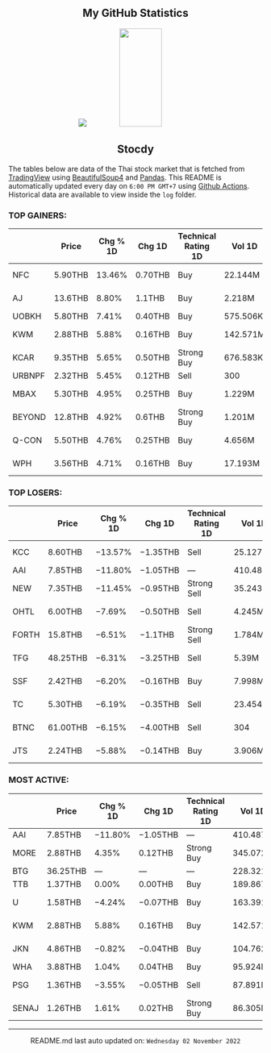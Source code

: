 <div align="center">

## My GitHub Statistics
<img src="https://github-readme-streak-stats.herokuapp.com/?user=nopnopwei&theme=black-ice&hide_border=true&stroke=0000&background=0D1117&ring=FFE573&fire=FF8623&currStreakLabel=FF8623" />
<img width="41%" height="195px" src="https://github-readme-stats.vercel.app/api/top-langs/?username=nopnopwei&layout=compact&hide_border=true&title_color=FEE473&text_color=FFFFFF&bg_color=0d1117" />
    
## Stocdy
<div align="left">

The tables below are data of the Thai stock market that is fetched from [TradingView](https://www.tradingview.com/markets/stocks-thailand/market-movers-all-stocks/) using [BeautifulSoup4](https://www.crummy.com/software/BeautifulSoup/bs4/doc/) and [Pandas](https://pandas.pydata.org). This README is automatically updated every day on `6:00 PM GMT+7` using [Github Actions](https://www.tradingview.com/markets/stocks-thailand/market-movers-all-stocks/). Historical data are available to view inside the `log` folder.
### TOP GAINERS:
|        | Price   | Chg % 1D   | Chg 1D   | Technical Rating 1D   | Vol 1D   | Volume * Price 1D   | Market cap   | P/E(TTM)   | EPS(TTM)   | Sector                 | Sector Chg % 1D   |
|--------|---------|------------|----------|-----------------------|----------|---------------------|--------------|------------|------------|------------------------|-------------------|
| NFC    | 5.90THB | 13.46%     | 0.70THB  | Buy                   | 22.144M  | 130.65M             | 5.657BTHB    | 14.90      | 0.35THB    | Distribution Services  | +0.15%            |
| AJ     | 13.6THB | 8.80%      | 1.1THB   | Buy                   | 2.218M   | 30.158M             | 5.5BTHB      | 13.01      | 0.96THB    | Process Industries     | +0.40%            |
| UOBKH  | 5.80THB | 7.41%      | 0.40THB  | Buy                   | 575.506K | 3.338M              | 2.713BTHB    | 8.55       | 0.63THB    | Finance                | +0.08%            |
| KWM    | 2.88THB | 5.88%      | 0.16THB  | Buy                   | 142.571M | 410.605M            | 1.287BTHB    | 23.15      | 0.13THB    | Producer Manufacturing | +0.02%            |
| KCAR   | 9.35THB | 5.65%      | 0.50THB  | Strong Buy            | 676.583K | 6.326M              | 2.213BTHB    | 9.38       | 0.94THB    | Finance                | +0.08%            |
| URBNPF | 2.32THB | 5.45%      | 0.12THB  | Sell                  | 300      | 696                 | 168.48MTHB   | —          | −0.14THB   | Finance                | +0.08%            |
| MBAX   | 5.30THB | 4.95%      | 0.25THB  | Buy                   | 1.229M   | 6.516M              | 969.071MTHB  | 7.28       | 0.69THB    | Process Industries     | +0.40%            |
| BEYOND | 12.8THB | 4.92%      | 0.6THB   | Strong Buy            | 1.201M   | 15.369M             | 3.524BTHB    | 6.18       | 1.97THB    | Consumer Services      | +1.11%            |
| Q-CON  | 5.50THB | 4.76%      | 0.25THB  | Buy                   | 4.656M   | 25.608M             | 2.1BTHB      | 14.07      | 0.37THB    | Non-Energy Minerals    | −0.02%            |
| WPH    | 3.56THB | 4.71%      | 0.16THB  | Buy                   | 17.193M  | 61.207M             | 2.04BTHB     | 6.02       | 0.56THB    | Health Services        | +0.86%            |
### TOP LOSERS:
|       | Price    | Chg % 1D   | Chg 1D   | Technical Rating 1D   | Vol 1D   | Volume * Price 1D   | Market cap   | P/E(TTM)   | EPS(TTM)   | Sector                 | Sector Chg % 1D   |
|-------|----------|------------|----------|-----------------------|----------|---------------------|--------------|------------|------------|------------------------|-------------------|
| KCC   | 8.60THB  | −13.57%    | −1.35THB | Sell                  | 25.127M  | 216.092M            | 5.97BTHB     | 62.03      | 0.16THB    | Commercial Services    | −0.94%            |
| AAI   | 7.85THB  | −11.80%    | −1.05THB | —                     | 410.487M | 3.222B              | —            | —          | —          | —                      | -                 |
| NEW   | 7.35THB  | −11.45%    | −0.95THB | Strong Sell           | 35.243M  | 259.037M            | 5.828BTHB    | —          | —          | Finance                | +0.08%            |
| OHTL  | 6.00THB  | −7.69%     | −0.50THB | Sell                  | 4.245M   | 25.472M             | 1.963BTHB    | 167.10     | 0.04THB    | Health Services        | +0.86%            |
| FORTH | 15.8THB  | −6.51%     | −1.1THB  | Strong Sell           | 1.784M   | 28.189M             | 5.372BTHB    | 3595.74    | 0.00THB    | Consumer Non-Durables  | −0.00%            |
| TFG   | 48.25THB | −6.31%     | −3.25THB | Sell                  | 5.39M    | 260.086M            | 48.172BTHB   | 66.88      | 0.77THB    | Electronic Technology  | +3.13%            |
| SSF   | 2.42THB  | −6.20%     | −0.16THB | Buy                   | 7.998M   | 19.354M             | 1.032BTHB    | 28.67      | 0.09THB    | Process Industries     | +0.40%            |
| TC    | 5.30THB  | −6.19%     | −0.35THB | Sell                  | 23.454M  | 124.309M            | 31.945BTHB   | 20.73      | 0.27THB    | Process Industries     | +0.40%            |
| BTNC  | 61.00THB | −6.15%     | −4.00THB | Sell                  | 304      | 18.544K             | 650MTHB      | 11.23      | 5.79THB    | Health Services        | +0.86%            |
| JTS   | 2.24THB  | −5.88%     | −0.14THB | Buy                   | 3.906M   | 8.75M               | 1.092BTHB    | —          | −0.03THB   | Producer Manufacturing | +0.02%            |
### MOST ACTIVE:
|       | Price    | Chg % 1D   | Chg 1D   | Technical Rating 1D   | Vol 1D   | Volume * Price 1D   | Market cap   | P/E(TTM)   | EPS(TTM)   | Sector                 | Sector Chg % 1D   |
|-------|----------|------------|----------|-----------------------|----------|---------------------|--------------|------------|------------|------------------------|-------------------|
| AAI   | 7.85THB  | −11.80%    | −1.05THB | —                     | 410.487M | 3.222B              | —            | —          | —          | —                      | -                 |
| MORE  | 2.88THB  | 4.35%      | 0.12THB  | Strong Buy            | 345.072M | 993.807M            | 18.025BTHB   | 15.46      | 0.18THB    | Distribution Services  | +0.15%            |
| BTG   | 36.25THB | —          | —        | —                     | 228.321M | 8.277B              | —            | —          | —          | —                      | -                 |
| TTB   | 1.37THB  | 0.00%      | 0.00THB  | Buy                   | 189.867M | 260.118M            | 132.373BTHB  | 10.13      | 0.14THB    | Finance                | +0.08%            |
| U     | 1.58THB  | −4.24%     | −0.07THB | Buy                   | 163.391M | 258.158M            | 9.263BTHB    | —          | −3.36THB   | Consumer Services      | +1.11%            |
| KWM   | 2.88THB  | 5.88%      | 0.16THB  | Buy                   | 142.571M | 410.605M            | 1.287BTHB    | 23.15      | 0.13THB    | Producer Manufacturing | +0.02%            |
| JKN   | 4.86THB  | −0.82%     | −0.04THB | Buy                   | 104.762M | 509.142M            | 3.155BTHB    | 35.77      | 0.18THB    | Consumer Services      | +1.11%            |
| WHA   | 3.88THB  | 1.04%      | 0.04THB  | Buy                   | 95.924M  | 372.187M            | 57.396BTHB   | 18.28      | 0.21THB    | Transportation         | +0.44%            |
| PSG   | 1.36THB  | −3.55%     | −0.05THB | Sell                  | 87.891M  | 119.532M            | 91.639BTHB   | 829.41     | 0.00THB    | Industrial Services    | −0.12%            |
| SENAJ | 1.26THB  | 1.61%      | 0.02THB  | Strong Buy            | 86.305M  | 108.745M            | 5.208BTHB    | —          | −0.09THB   | Finance                | +0.08%            |
<hr>
<div align="center">

README.md last auto updated on: `Wednesday 02 November 2022`
<br>
</div>
    